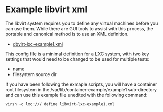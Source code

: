 # Example libvirt xml

The libvirt system requires you to define any virtual machines before you can
use them.  While there are GUI tools to assist with this process, the
portable and canonical method is to use an XML definition.

- [dbvirt-lxc-example1.xml](libvirt-lxc-example1.xml)

This config file is a minimal definition for a LXC system, with two key
settings that would need to be changed to be used for multiple tests:

- name
- filesystem source dir

If you have been following the exmaple scripts, you will have a container
root filesystem in the /var/lib/container-example/example1 sub-directory
and can use this example file unedited with the following command:

```
virsh -c lxc:/// define libvirt-lxc-example1.xml
```
